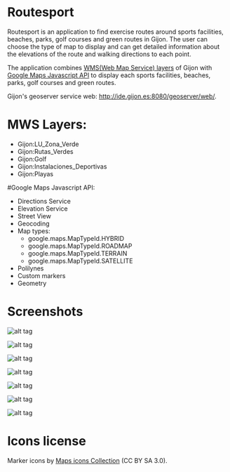 # Routesport

Routesport is an application to find exercise routes around sports facilities, beaches, parks, golf courses and green routes in Gijon. The user can choose the type of map to display and can get detailed information about the elevations of the route and walking directions to each point.

The application combines [WMS(Web Map Service) layers](http://ide.gijon.es:8080/geoserver/ows?service=wms&version=1.3.0&request=GetCapabilities) of Gijon with [Google Maps Javascript API](https://developers.google.com/maps/documentation/javascript/) to display each sports facilities, beaches, parks, golf courses and green routes.

Gijon's geoserver service web: http://ide.gijon.es:8080/geoserver/web/. 

# MWS Layers:
  - Gijon:LU_Zona_Verde
  - Gijon:Rutas_Verdes
  - Gijon:Golf
  - Gijon:Instalaciones_Deportivas
  - Gijon:Playas

#Google Maps Javascript API:

  - Directions Service
  - Elevation Service
  - Street View
  - Geocoding
  - Map types:
     - google.maps.MapTypeId.HYBRID
     - google.maps.MapTypeId.ROADMAP
     - google.maps.MapTypeId.TERRAIN
     - google.maps.MapTypeId.SATELLITE
  - Polilynes
  - Custom markers
  - Geometry

# Screenshots

![alt tag](https://github.com/eskisabelamaia/routesport/blob/master/screenshot1.png)

![alt tag](https://github.com/eskisabelamaia/routesport/blob/master/screenshot2.png)

![alt tag](https://github.com/eskisabelamaia/routesport/blob/master/screenshot7.png)

![alt tag](https://github.com/eskisabelamaia/routesport/blob/master/screenshot3.png)

![alt tag](https://github.com/eskisabelamaia/routesport/blob/master/screenshot4.png)

![alt tag](https://github.com/eskisabelamaia/routesport/blob/master/screenshot5.png)

![alt tag](https://github.com/eskisabelamaia/routesport/blob/master/screenshot6.png)

# Icons license
Marker icons by [Maps icons Collection](https://mapicons.mapsmarker.com/) (CC BY SA 3.0). 